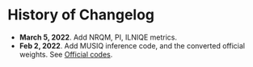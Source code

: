 # History of Changelog

- **March 5, 2022**. Add NRQM, PI, ILNIQE metrics.
- **Feb 2, 2022**. Add MUSIQ inference code, and the converted official weights. See [Official codes](https://github.com/google-research/google-research/tree/master/musiq).

